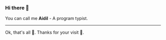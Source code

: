 ### Hi there 🤟
You can call me **Aidil** - A program typist.

---

Ok, that's all 🤣. Thanks for your visit 👻.